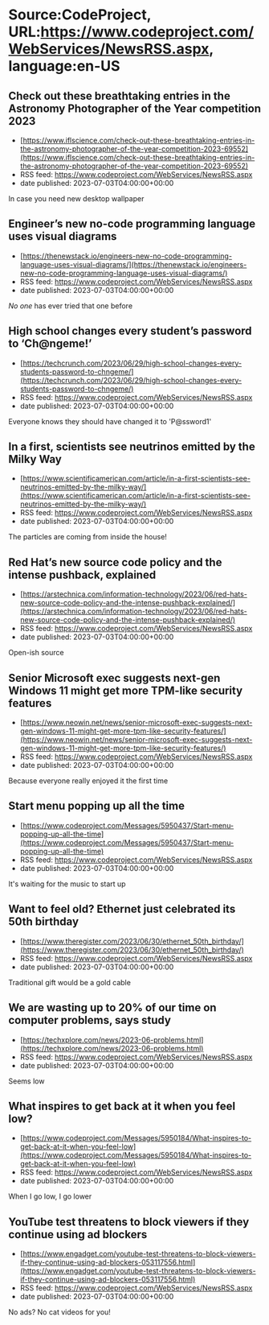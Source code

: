 # Source:CodeProject, URL:https://www.codeproject.com/WebServices/NewsRSS.aspx, language:en-US

## Check out these breathtaking entries in the Astronomy Photographer of the Year competition 2023
 - [https://www.iflscience.com/check-out-these-breathtaking-entries-in-the-astronomy-photographer-of-the-year-competition-2023-69552](https://www.iflscience.com/check-out-these-breathtaking-entries-in-the-astronomy-photographer-of-the-year-competition-2023-69552)
 - RSS feed: https://www.codeproject.com/WebServices/NewsRSS.aspx
 - date published: 2023-07-03T04:00:00+00:00

In case you need new desktop wallpaper

## Engineer’s new no-code programming language uses visual diagrams
 - [https://thenewstack.io/engineers-new-no-code-programming-language-uses-visual-diagrams/](https://thenewstack.io/engineers-new-no-code-programming-language-uses-visual-diagrams/)
 - RSS feed: https://www.codeproject.com/WebServices/NewsRSS.aspx
 - date published: 2023-07-03T04:00:00+00:00

*No one* has ever tried that one before

## High school changes every student’s password to ‘Ch@ngeme!’
 - [https://techcrunch.com/2023/06/29/high-school-changes-every-students-password-to-chngeme/](https://techcrunch.com/2023/06/29/high-school-changes-every-students-password-to-chngeme/)
 - RSS feed: https://www.codeproject.com/WebServices/NewsRSS.aspx
 - date published: 2023-07-03T04:00:00+00:00

Everyone knows they should have changed it to 'P@ssword1'

## In a first, scientists see neutrinos emitted by the Milky Way
 - [https://www.scientificamerican.com/article/in-a-first-scientists-see-neutrinos-emitted-by-the-milky-way/](https://www.scientificamerican.com/article/in-a-first-scientists-see-neutrinos-emitted-by-the-milky-way/)
 - RSS feed: https://www.codeproject.com/WebServices/NewsRSS.aspx
 - date published: 2023-07-03T04:00:00+00:00

The particles are coming from inside the house!

## Red Hat’s new source code policy and the intense pushback, explained
 - [https://arstechnica.com/information-technology/2023/06/red-hats-new-source-code-policy-and-the-intense-pushback-explained/](https://arstechnica.com/information-technology/2023/06/red-hats-new-source-code-policy-and-the-intense-pushback-explained/)
 - RSS feed: https://www.codeproject.com/WebServices/NewsRSS.aspx
 - date published: 2023-07-03T04:00:00+00:00

Open-ish source

## Senior Microsoft exec suggests next-gen Windows 11 might get more TPM-like security features
 - [https://www.neowin.net/news/senior-microsoft-exec-suggests-next-gen-windows-11-might-get-more-tpm-like-security-features/](https://www.neowin.net/news/senior-microsoft-exec-suggests-next-gen-windows-11-might-get-more-tpm-like-security-features/)
 - RSS feed: https://www.codeproject.com/WebServices/NewsRSS.aspx
 - date published: 2023-07-03T04:00:00+00:00

Because everyone really enjoyed it the first time

## Start menu popping up all the time
 - [https://www.codeproject.com/Messages/5950437/Start-menu-popping-up-all-the-time](https://www.codeproject.com/Messages/5950437/Start-menu-popping-up-all-the-time)
 - RSS feed: https://www.codeproject.com/WebServices/NewsRSS.aspx
 - date published: 2023-07-03T04:00:00+00:00

It's waiting for the music to start up

## Want to feel old? Ethernet just celebrated its 50th birthday
 - [https://www.theregister.com/2023/06/30/ethernet_50th_birthday/](https://www.theregister.com/2023/06/30/ethernet_50th_birthday/)
 - RSS feed: https://www.codeproject.com/WebServices/NewsRSS.aspx
 - date published: 2023-07-03T04:00:00+00:00

Traditional gift would be a gold cable

## We are wasting up to 20% of our time on computer problems, says study
 - [https://techxplore.com/news/2023-06-problems.html](https://techxplore.com/news/2023-06-problems.html)
 - RSS feed: https://www.codeproject.com/WebServices/NewsRSS.aspx
 - date published: 2023-07-03T04:00:00+00:00

Seems low

## What inspires to get back at it when you feel low?
 - [https://www.codeproject.com/Messages/5950184/What-inspires-to-get-back-at-it-when-you-feel-low](https://www.codeproject.com/Messages/5950184/What-inspires-to-get-back-at-it-when-you-feel-low)
 - RSS feed: https://www.codeproject.com/WebServices/NewsRSS.aspx
 - date published: 2023-07-03T04:00:00+00:00

When I go low, I go lower

## YouTube test threatens to block viewers if they continue using ad blockers
 - [https://www.engadget.com/youtube-test-threatens-to-block-viewers-if-they-continue-using-ad-blockers-053117556.html](https://www.engadget.com/youtube-test-threatens-to-block-viewers-if-they-continue-using-ad-blockers-053117556.html)
 - RSS feed: https://www.codeproject.com/WebServices/NewsRSS.aspx
 - date published: 2023-07-03T04:00:00+00:00

No ads? No cat videos for you!


